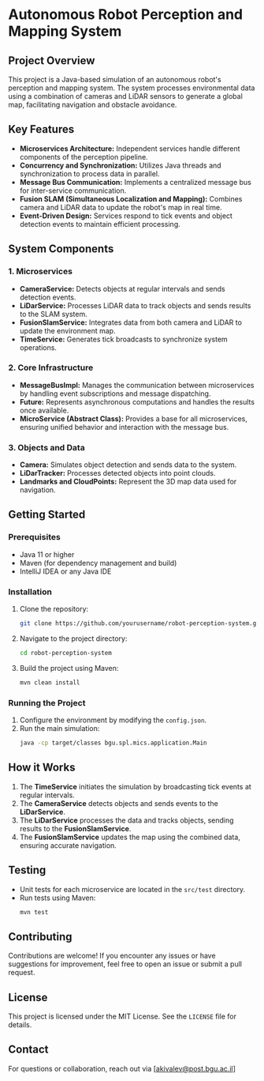# Autonomous Robot Perception and Mapping System

## Project Overview
This project is a Java-based simulation of an autonomous robot's perception and mapping system. The system processes environmental data using a combination of cameras and LiDAR sensors to generate a global map, facilitating navigation and obstacle avoidance.

## Key Features
- **Microservices Architecture:** Independent services handle different components of the perception pipeline.
- **Concurrency and Synchronization:** Utilizes Java threads and synchronization to process data in parallel.
- **Message Bus Communication:** Implements a centralized message bus for inter-service communication.
- **Fusion SLAM (Simultaneous Localization and Mapping):** Combines camera and LiDAR data to update the robot's map in real time.
- **Event-Driven Design:** Services respond to tick events and object detection events to maintain efficient processing.

## System Components
### 1. Microservices
- **CameraService:** Detects objects at regular intervals and sends detection events.
- **LiDarService:** Processes LiDAR data to track objects and sends results to the SLAM system.
- **FusionSlamService:** Integrates data from both camera and LiDAR to update the environment map.
- **TimeService:** Generates tick broadcasts to synchronize system operations.

### 2. Core Infrastructure
- **MessageBusImpl:** Manages the communication between microservices by handling event subscriptions and message dispatching.
- **Future:** Represents asynchronous computations and handles the results once available.
- **MicroService (Abstract Class):** Provides a base for all microservices, ensuring unified behavior and interaction with the message bus.

### 3. Objects and Data
- **Camera:** Simulates object detection and sends data to the system.
- **LiDarTracker:** Processes detected objects into point clouds.
- **Landmarks and CloudPoints:** Represent the 3D map data used for navigation.

## Getting Started
### Prerequisites
- Java 11 or higher
- Maven (for dependency management and build)
- IntelliJ IDEA or any Java IDE

### Installation
1. Clone the repository:
   ```bash
   git clone https://github.com/yourusername/robot-perception-system.git
   ```
2. Navigate to the project directory:
   ```bash
   cd robot-perception-system
   ```
3. Build the project using Maven:
   ```bash
   mvn clean install
   ```

### Running the Project
1. Configure the environment by modifying the `config.json`.
2. Run the main simulation:
   ```bash
   java -cp target/classes bgu.spl.mics.application.Main
   ```

## How it Works
1. The **TimeService** initiates the simulation by broadcasting tick events at regular intervals.
2. The **CameraService** detects objects and sends events to the **LiDarService**.
3. The **LiDarService** processes the data and tracks objects, sending results to the **FusionSlamService**.
4. The **FusionSlamService** updates the map using the combined data, ensuring accurate navigation.

## Testing
- Unit tests for each microservice are located in the `src/test` directory.
- Run tests using Maven:
  ```bash
  mvn test
  ```

## Contributing
Contributions are welcome! If you encounter any issues or have suggestions for improvement, feel free to open an issue or submit a pull request.

## License
This project is licensed under the MIT License. See the `LICENSE` file for details.

## Contact
For questions or collaboration, reach out via [akivalev@post.bgu.ac.il]

